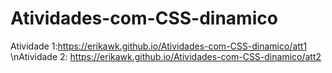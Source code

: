 # Atividades-com-CSS-dinamico
Atividade 1:https://erikawk.github.io/Atividades-com-CSS-dinamico/att1
\nAtividade 2: https://erikawk.github.io/Atividades-com-CSS-dinamico/att2
